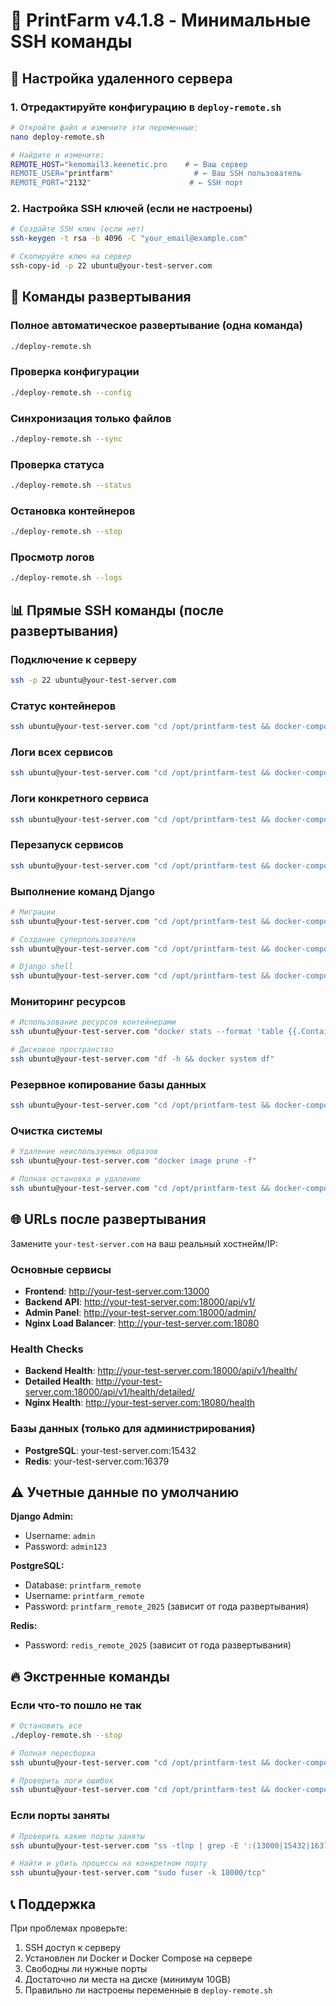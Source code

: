 # 🚀 PrintFarm v4.1.8 - Минимальные SSH команды

## 🔧 Настройка удаленного сервера

### 1. Отредактируйте конфигурацию в `deploy-remote.sh`

```bash
# Откройте файл и измените эти переменные:
nano deploy-remote.sh

# Найдите и измените:
REMOTE_HOST="kemomail3.keenetic.pro    # ← Ваш сервер
REMOTE_USER="printfarm"                  # ← Ваш SSH пользователь  
REMOTE_PORT="2132"                      # ← SSH порт
```

### 2. Настройка SSH ключей (если не настроены)

```bash
# Создайте SSH ключ (если нет)
ssh-keygen -t rsa -b 4096 -C "your_email@example.com"

# Скопируйте ключ на сервер
ssh-copy-id -p 22 ubuntu@your-test-server.com
```

## 🚀 Команды развертывания

### Полное автоматическое развертывание (одна команда)
```bash
./deploy-remote.sh
```

### Проверка конфигурации
```bash
./deploy-remote.sh --config
```

### Синхронизация только файлов
```bash
./deploy-remote.sh --sync
```

### Проверка статуса
```bash
./deploy-remote.sh --status
```

### Остановка контейнеров
```bash
./deploy-remote.sh --stop
```

### Просмотр логов
```bash
./deploy-remote.sh --logs
```

## 📊 Прямые SSH команды (после развертывания)

### Подключение к серверу
```bash
ssh -p 22 ubuntu@your-test-server.com
```

### Статус контейнеров
```bash
ssh ubuntu@your-test-server.com "cd /opt/printfarm-test && docker-compose -f docker-compose.remote.yml ps"
```

### Логи всех сервисов
```bash
ssh ubuntu@your-test-server.com "cd /opt/printfarm-test && docker-compose -f docker-compose.remote.yml logs -f"
```

### Логи конкретного сервиса
```bash
ssh ubuntu@your-test-server.com "cd /opt/printfarm-test && docker-compose -f docker-compose.remote.yml logs -f printfarm-remote-backend"
```

### Перезапуск сервисов
```bash
ssh ubuntu@your-test-server.com "cd /opt/printfarm-test && docker-compose -f docker-compose.remote.yml restart"
```

### Выполнение команд Django
```bash
# Миграции
ssh ubuntu@your-test-server.com "cd /opt/printfarm-test && docker-compose -f docker-compose.remote.yml exec printfarm-remote-backend python manage.py migrate"

# Создание суперпользователя
ssh ubuntu@your-test-server.com "cd /opt/printfarm-test && docker-compose -f docker-compose.remote.yml exec printfarm-remote-backend python manage.py createsuperuser"

# Django shell
ssh ubuntu@your-test-server.com "cd /opt/printfarm-test && docker-compose -f docker-compose.remote.yml exec printfarm-remote-backend python manage.py shell"
```

### Мониторинг ресурсов
```bash
# Использование ресурсов контейнерами
ssh ubuntu@your-test-server.com "docker stats --format 'table {{.Container}}\t{{.CPUPerc}}\t{{.MemUsage}}\t{{.NetIO}}'"

# Дисковое пространство
ssh ubuntu@your-test-server.com "df -h && docker system df"
```

### Резервное копирование базы данных
```bash
ssh ubuntu@your-test-server.com "cd /opt/printfarm-test && docker-compose -f docker-compose.remote.yml exec printfarm-remote-db pg_dump -U printfarm_remote printfarm_remote" > backup_$(date +%Y%m%d_%H%M%S).sql
```

### Очистка системы
```bash
# Удаление неиспользуемых образов
ssh ubuntu@your-test-server.com "docker image prune -f"

# Полная остановка и удаление
ssh ubuntu@your-test-server.com "cd /opt/printfarm-test && docker-compose -f docker-compose.remote.yml down -v"
```

## 🌐 URLs после развертывания

Замените `your-test-server.com` на ваш реальный хостнейм/IP:

### Основные сервисы
- **Frontend**: http://your-test-server.com:13000
- **Backend API**: http://your-test-server.com:18000/api/v1/
- **Admin Panel**: http://your-test-server.com:18000/admin/
- **Nginx Load Balancer**: http://your-test-server.com:18080

### Health Checks
- **Backend Health**: http://your-test-server.com:18000/api/v1/health/
- **Detailed Health**: http://your-test-server.com:18000/api/v1/health/detailed/
- **Nginx Health**: http://your-test-server.com:18080/health

### Базы данных (только для администрирования)
- **PostgreSQL**: your-test-server.com:15432
- **Redis**: your-test-server.com:16379

## ⚠️ Учетные данные по умолчанию

**Django Admin:**
- Username: `admin`
- Password: `admin123`

**PostgreSQL:**
- Database: `printfarm_remote`
- Username: `printfarm_remote`
- Password: `printfarm_remote_2025` (зависит от года развертывания)

**Redis:**
- Password: `redis_remote_2025` (зависит от года развертывания)

## 🔥 Экстренные команды

### Если что-то пошло не так
```bash
# Остановить все
./deploy-remote.sh --stop

# Полная пересборка
ssh ubuntu@your-test-server.com "cd /opt/printfarm-test && docker-compose -f docker-compose.remote.yml down -v && docker-compose -f docker-compose.remote.yml build --no-cache && docker-compose -f docker-compose.remote.yml up -d"

# Проверить логи ошибок
ssh ubuntu@your-test-server.com "cd /opt/printfarm-test && docker-compose -f docker-compose.remote.yml logs --tail=100"
```

### Если порты заняты
```bash
# Проверить какие порты заняты
ssh ubuntu@your-test-server.com "ss -tlnp | grep -E ':(13000|15432|16379|18000|18080)'"

# Найти и убить процессы на конкретном порту
ssh ubuntu@your-test-server.com "sudo fuser -k 18000/tcp"
```

## 📞 Поддержка

При проблемах проверьте:
1. SSH доступ к серверу
2. Установлен ли Docker и Docker Compose на сервере  
3. Свободны ли нужные порты
4. Достаточно ли места на диске (минимум 10GB)
5. Правильно ли настроены переменные в `deploy-remote.sh`